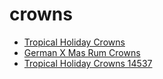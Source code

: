# crowns

 * [Tropical Holiday Crowns](../../index/t/tropical-holiday-crowns-14537.json)
 * [German X Mas Rum Crowns](../../index/g/german-x-mas-rum-crowns.json)
 * [Tropical Holiday Crowns 14537](../../index/t/tropical-holiday-crowns-14537.json)

